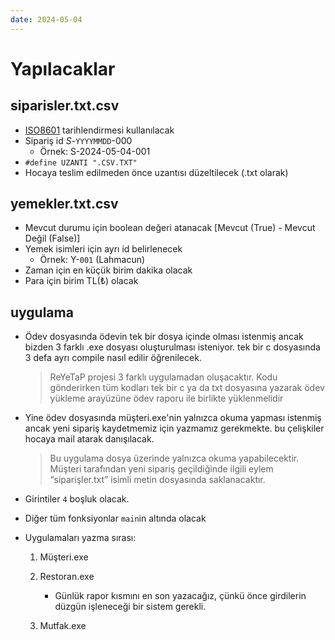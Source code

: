 ```yaml
---
date: 2024-05-04
---
```

# Yapılacaklar

## siparisler.txt.csv

- [ISO8601](https://en.wikipedia.org/wiki/ISO_8601) tarihlendirmesi kullanılacak
- Sipariş id *S*-`YYYYMMDD`-000
  - Örnek: S-2024-05-04-001
- `#define UZANTI ".CSV.TXT"`
- Hocaya teslim edilmeden önce uzantısı düzeltilecek (.txt olarak)

## yemekler.txt.csv

- Mevcut durumu için boolean değeri atanacak [Mevcut (True) - Mevcut Değil (False)]
- Yemek isimleri için ayrı id belirlenecek
  - Örnek: Y-`001` (Lahmacun)
- Zaman için en küçük birim dakika olacak
- Para için birim TL(₺) olacak

## uygulama

- Ödev dosyasında ödevin tek bir dosya içinde olması istenmiş ancak bizden 3 farklı .exe dosyası oluşturulması isteniyor. tek bir c dosyasında 3 defa ayrı compile nasıl edilir öğrenilecek.
    >ReYeTaP projesi 3 farklı uygulamadan oluşacaktır.
    > Kodu gönderirken tüm kodları tek bir c ya da txt dosyasına yazarak ödev yükleme
arayüzüne ödev raporu ile birlikte yüklenmelidir

- Yine ödev dosyasında müşteri.exe'nin yalnızca okuma yapması istenmiş ancak yeni sipariş kaydetmemiz için yazmamız gerekmekte. bu çelişkiler hocaya mail atarak danışılacak.
    >Bu uygulama dosya
üzerinde yalnızca okuma yapabilecektir. Müşteri tarafından yeni sipariş geçildiğinde
ilgili eylem “siparişler.txt” isimli metin dosyasında saklanacaktır.

- Girintiler `4` boşluk olacak.

- Diğer tüm fonksiyonlar `main`in altında olacak

- Uygulamaları yazma sırası:
    1. Müşteri.exe
    2. Restoran.exe

        - Günlük rapor kısmını en son yazacağız, çünkü önce girdilerin düzgün işleneceği bir sistem gerekli.
    3. Mutfak.exe
